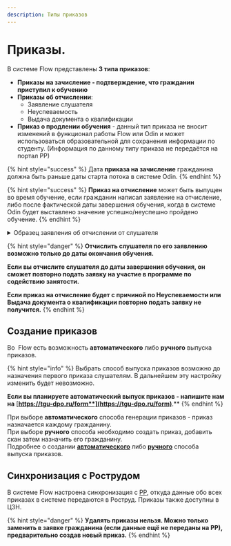 ```yaml
---
description: Типы приказов
---
```


# Приказы.

В системе Flow представлены **3 типа приказов**:&#x20;

* **Приказы на зачисление - подтверждение, что гражданин приступил к обучению**
* **Приказы об отчислении**:
  * Заявление слушателя &#x20;
  * Неуспеваемость
  * Выдача документа о квалификации
* **Приказ о продлении обучения** -  данный тип приказа не вносит изменений в функционал работы Flow или Odin и может использоваться образовательной для сохранения информации по студенту. (Информация по данному типу приказа не передаётся на портал РР)

{% hint style="success" %}
Дата **приказа на зачисление** гражданина должна быть раньше даты старта потока в системе Odin.
{% endhint %}

{% hint style="success" %}
**Приказ на отчисление** может быть выпущен во время обучение, если гражданин написал заявление на отчисление, либо после фактической даты завершения обучения, когда в системе Odin будет выставлено значение успешно/неуспешно пройдено обучение.
{% endhint %}

<details>

<summary>Образец заявления об отчислении от слушателя</summary>

![](<../.gitbook/assets/image (9) (1).png>)

</details>

{% hint style="danger" %}
**Отчислить слушателя по его заявлению возможно только до даты окончания обучения.**

**Если вы отчислите слушателя до даты завершения обучения, он сможет повторно подать заявку на участие в программе по содействию занятости.**

**Если приказ на отчисление  будет  с причиной по Неуспеваемости или Выдача документа о квалификации повторно подать заявку не получится.**
{% endhint %}

## Создание приказов

Во  Flow есть возможность **автоматического** либо **ручного** выпуска приказов.

{% hint style="info" %}
Выбрать способ выпуска приказов возможно до назначения первого приказа слушателям. В дальнейшем эту настройку изменить будет невозможно. &#x20;

**Если вы планируете  автоматический выпуск приказов - напишите нам на** [**https://tgu-dpo.ru/form**](https://tgu-dpo.ru/form)**.** &#x20;
{% endhint %}

При выборе **автоматического** способа генерации приказов - приказ назначается каждому гражданину. \
При выборе **ручного** способа необходимо создать приказ,  добавить скан затем назначить его гражданину. \
Подробнее о создании  [**автоматического**](avtomaticheskii-vypusk-prikazov.md) либо [**ручного**](../prikazy./ruchnoe-dobavlenie-prikazov..md)  способа выпуска приказов.

## Синхронизация с Рострудом

В системе Flow настроена синхронизация с [РР](https://trudvsem.ru/), откуда данные обо всех приказах в системе передаются в Роструд. Приказы также доступны в ЦЗН.

{% hint style="danger" %}
**Удалять приказы нельзя. Можно только заменить в заявке гражданина (если данные ещё не переданы на РР), предварительно создав новый приказ.**
{% endhint %}
